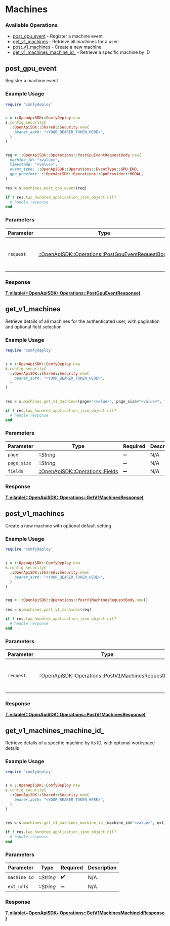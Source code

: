 # Machines


### Available Operations

* [post_gpu_event](#post_gpu_event) - Register a machine event
* [get_v1_machines](#get_v1_machines) - Retrieve all machines for a user
* [post_v1_machines](#post_v1_machines) - Create a new machine
* [get_v1_machines_machine_id_](#get_v1_machines_machine_id_) - Retrieve a specific machine by ID

## post_gpu_event

Register a machine event

### Example Usage

```ruby
require 'comfydeploy'


s = ::OpenApiSDK::ComfyDeploy.new
s.config_security(
  ::OpenApiSDK::Shared::Security.new(
    bearer_auth: "<YOUR_BEARER_TOKEN_HERE>",
  )
)


req = ::OpenApiSDK::Operations::PostGpuEventRequestBody.new(
  machine_id: "<value>",
  timestamp: "<value>",
  event_type: ::OpenApiSDK::Operations::EventType::GPU_END,
  gpu_provider: ::OpenApiSDK::Operations::GpuProvider::MODAL,
)
    
res = s.machines.post_gpu_event(req)

if ! res.two_hundred_application_json_object.nil?
  # handle response
end

```

### Parameters

| Parameter                                                                                               | Type                                                                                                    | Required                                                                                                | Description                                                                                             |
| ------------------------------------------------------------------------------------------------------- | ------------------------------------------------------------------------------------------------------- | ------------------------------------------------------------------------------------------------------- | ------------------------------------------------------------------------------------------------------- |
| `request`                                                                                               | [::OpenApiSDK::Operations::PostGpuEventRequestBody](../../models/operations/postgpueventrequestbody.md) | :heavy_check_mark:                                                                                      | The request object to use for the request.                                                              |


### Response

**[T.nilable(::OpenApiSDK::Operations::PostGpuEventResponse)](../../models/operations/postgpueventresponse.md)**


## get_v1_machines

Retrieve details of all machines for the authenticated user, with pagination and optional field selection

### Example Usage

```ruby
require 'comfydeploy'


s = ::OpenApiSDK::ComfyDeploy.new
s.config_security(
  ::OpenApiSDK::Shared::Security.new(
    bearer_auth: "<YOUR_BEARER_TOKEN_HERE>",
  )
)

    
res = s.machines.get_v1_machines(page="<value>", page_size="<value>", fields_=::OpenApiSDK::Operations::Fields::MINIMAL)

if ! res.two_hundred_application_json_object.nil?
  # handle response
end

```

### Parameters

| Parameter                                                              | Type                                                                   | Required                                                               | Description                                                            |
| ---------------------------------------------------------------------- | ---------------------------------------------------------------------- | ---------------------------------------------------------------------- | ---------------------------------------------------------------------- |
| `page`                                                                 | *::String*                                                             | :heavy_minus_sign:                                                     | N/A                                                                    |
| `page_size`                                                            | *::String*                                                             | :heavy_minus_sign:                                                     | N/A                                                                    |
| `fields_`                                                              | [::OpenApiSDK::Operations::Fields](../../models/operations/fields_.md) | :heavy_minus_sign:                                                     | N/A                                                                    |


### Response

**[T.nilable(::OpenApiSDK::Operations::GetV1MachinesResponse)](../../models/operations/getv1machinesresponse.md)**


## post_v1_machines

Create a new machine with optional default setting

### Example Usage

```ruby
require 'comfydeploy'


s = ::OpenApiSDK::ComfyDeploy.new
s.config_security(
  ::OpenApiSDK::Shared::Security.new(
    bearer_auth: "<YOUR_BEARER_TOKEN_HERE>",
  )
)


req = ::OpenApiSDK::Operations::PostV1MachinesRequestBody.new()
    
res = s.machines.post_v1_machines(req)

if ! res.two_hundred_application_json_object.nil?
  # handle response
end

```

### Parameters

| Parameter                                                                                                   | Type                                                                                                        | Required                                                                                                    | Description                                                                                                 |
| ----------------------------------------------------------------------------------------------------------- | ----------------------------------------------------------------------------------------------------------- | ----------------------------------------------------------------------------------------------------------- | ----------------------------------------------------------------------------------------------------------- |
| `request`                                                                                                   | [::OpenApiSDK::Operations::PostV1MachinesRequestBody](../../models/operations/postv1machinesrequestbody.md) | :heavy_check_mark:                                                                                          | The request object to use for the request.                                                                  |


### Response

**[T.nilable(::OpenApiSDK::Operations::PostV1MachinesResponse)](../../models/operations/postv1machinesresponse.md)**


## get_v1_machines_machine_id_

Retrieve details of a specific machine by its ID, with optional workspace details

### Example Usage

```ruby
require 'comfydeploy'


s = ::OpenApiSDK::ComfyDeploy.new
s.config_security(
  ::OpenApiSDK::Shared::Security.new(
    bearer_auth: "<YOUR_BEARER_TOKEN_HERE>",
  )
)

    
res = s.machines.get_v1_machines_machine_id_(machine_id="<value>", ext_urls="<value>")

if ! res.two_hundred_application_json_object.nil?
  # handle response
end

```

### Parameters

| Parameter          | Type               | Required           | Description        |
| ------------------ | ------------------ | ------------------ | ------------------ |
| `machine_id`       | *::String*         | :heavy_check_mark: | N/A                |
| `ext_urls`         | *::String*         | :heavy_minus_sign: | N/A                |


### Response

**[T.nilable(::OpenApiSDK::Operations::GetV1MachinesMachineIdResponse)](../../models/operations/getv1machinesmachineidresponse.md)**

